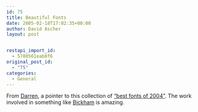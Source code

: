 ```yaml
---
id: 75
title: Beautiful Fonts
date: 2005-02-18T17:02:35+00:00
author: David Ascher
layout: post


restapi_import_id:
  - 5780561eab8f6
original_post_id:
  - "75"
categories:
  - General
---
```

From [Darren](http://www.darrenbarefoot.com), a pointer to this collection of [&#8220;best fonts of 2004&#8221;](http://typographi.com/000969.php). The work involved in something like [Bickham](http://store.adobe.com/type/browser/landing/bickham.html) is amazing.